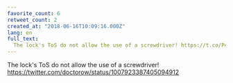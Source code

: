 ```yaml
---
favorite_count: 6
retweet_count: 2
created_at: "2018-06-16T10:09:16.000Z"
lang: en
full_text:
  The lock's ToS do not allow the use of a screwdriver! https://t.co/P4hKVMdC9S
---
```


The lock's ToS do not allow the use of a screwdriver!
<https://twitter.com/doctorow/status/1007923387405094912>
